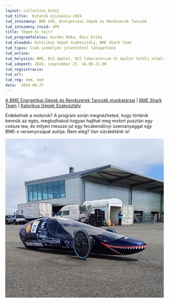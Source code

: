```yaml
---
layout: collection_kutej
tud_title:  Kutatók éjszakája 2024
tud_intezmeny: BME GPK, Energetikai Gépek és Rendszerek Tanszék
tud_intezmeny_rovid: GPK
title: Téged mi hajt?
tud_programfelelos: Kardos Réka, Rácz Erika
tud_eloadok: Kalorikus Gépek Szakosztály, BME Shark Team
tud_tipus: Csak személyes jelenléttel látogatható
tud_online: 
tud_helyszin: BME, DCS épület, DCS laboratórium St épület felőli oldala (1111 Budapest Stoczek József u. 6.)
tud_idopont: 2024. szeptember 27. 16.00-21.00
tud_regisztracio: 
tud_url: 
tud_reg: nem, nem
date:  2024-08-27
---
```


[A BME Energetikai Gépek és Rendszerek Tanszék munkatársai](http://www.energia.bme.hu/munkatarsak/) |
[BME Shark Team](https://sharkteam.eu/) |
[Kalorikus Gépek Szakosztály](https://www.facebook.com/kalorszakosztaly)


Érdekelnek a motorok? A program során megnézheted, hogy történik bennük az égés, megtudhatod hogyan hajthat meg motort pusztán egy csésze tea, és milyen messze jut egy fecskendőnyi üzemanyaggal egy BME-s versenycsapat autója. Nem elég? Van vízrakétánk is!

![Téged mi hajt?](../2024/images/shark.jpg)
